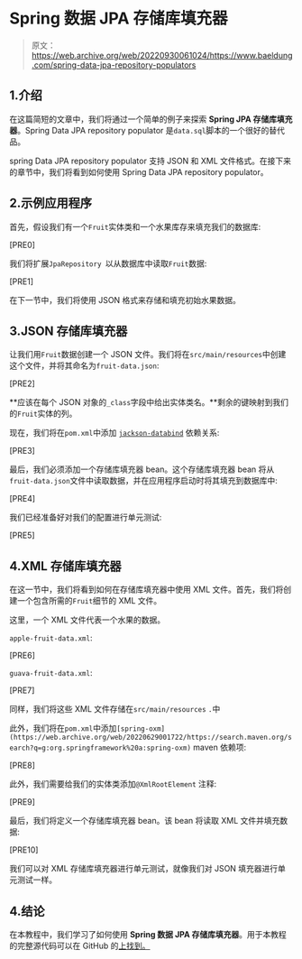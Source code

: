 # Spring 数据 JPA 存储库填充器

> 原文：<https://web.archive.org/web/20220930061024/https://www.baeldung.com/spring-data-jpa-repository-populators>

## 1.介绍

在这篇简短的文章中，我们将通过一个简单的例子来探索 **Spring JPA 存储库填充器**。Spring Data JPA repository populator 是`data.sql`脚本的一个很好的替代品。

spring Data JPA repository populator 支持 JSON 和 XML 文件格式。在接下来的章节中，我们将看到如何使用 Spring Data JPA repository populator。

## 2.示例应用程序

首先，假设我们有一个`Fruit`实体类和一个水果库存来填充我们的数据库:

[PRE0]

我们将扩展`JpaRepository `以从数据库中读取`Fruit`数据:

[PRE1]

在下一节中，我们将使用 JSON 格式来存储和填充初始水果数据。

## 3.JSON 存储库填充器

让我们用`Fruit`数据创建一个 JSON 文件。我们将在`src/main/resources`中创建这个文件，并将其命名为`fruit-data.json`:

[PRE2]

**应该在每个 JSON 对象的`_class`字段中给出实体类名。**剩余的键映射到我们的`Fruit`实体的列。

现在，我们将在`pom.xml`中添加 [`jackson-databind`](https://web.archive.org/web/20220629001722/https://search.maven.org/search?q=g:com.fasterxml.jackson.core%20a:jackson-databind) 依赖关系:

[PRE3]

最后，我们必须添加一个存储库填充器 bean。这个存储库填充器 bean 将从`fruit-data.json`文件中读取数据，并在应用程序启动时将其填充到数据库中:

[PRE4]

我们已经准备好对我们的配置进行单元测试:

[PRE5]

## 4.XML 存储库填充器

在这一节中，我们将看到如何在存储库填充器中使用 XML 文件。首先，我们将创建一个包含所需的`Fruit`细节的 XML 文件。

这里，一个 XML 文件代表一个水果的数据。

`apple-fruit-data.xml`:

[PRE6]

`guava-fruit-data.xml`:

[PRE7]

同样，我们将这些 XML 文件存储在`src/main/resources` `.`中

此外，我们将在`pom.xml`中添加`[spring-oxm](https://web.archive.org/web/20220629001722/https://search.maven.org/search?q=g:org.springframework%20a:spring-oxm)` maven 依赖项:

[PRE8]

此外，我们需要给我们的实体类添加`@XmlRootElement` 注释:

[PRE9]

最后，我们将定义一个存储库填充器 bean。该 bean 将读取 XML 文件并填充数据:

[PRE10]

我们可以对 XML 存储库填充器进行单元测试，就像我们对 JSON 填充器进行单元测试一样。

## 4.结论

在本教程中，我们学习了如何使用 **Spring 数据 JPA 存储库填充器**。用于本教程的完整源代码可以在 GitHub 的[上找到。](https://web.archive.org/web/20220629001722/https://github.com/eugenp/tutorials/tree/master/persistence-modules/spring-data-jpa-repo)